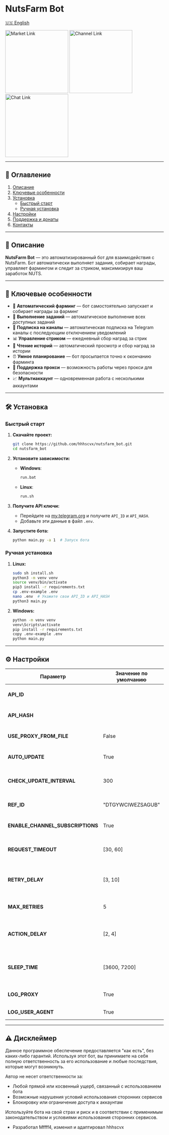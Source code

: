 # NutsFarm Bot

[🇺🇸 English](README.md)

[<img src="https://res.cloudinary.com/dkgz59pmw/image/upload/v1736756459/knpk224-28px-market_ksivis.svg" alt="Market Link" width="200">](https://t.me/MaineMarketBot?start=8HVF7S9K)
[<img src="https://res.cloudinary.com/dkgz59pmw/image/upload/v1736756459/knpk224-28px-channel_psjoqn.svg" alt="Channel Link" width="200">](https://t.me/+vpXdTJ_S3mo0ZjIy)
[<img src="https://res.cloudinary.com/dkgz59pmw/image/upload/v1736756459/knpk224-28px-chat_ixoikd.svg" alt="Chat Link" width="200">](https://t.me/+wWQuct9bljQ0ZDA6)

---

## 📑 Оглавление
1. [Описание](#описание)
2. [Ключевые особенности](#ключевые-особенности)
3. [Установка](#установка)
   - [Быстрый старт](#быстрый-старт)
   - [Ручная установка](#ручная-установка)
4. [Настройки](#настройки)
5. [Поддержка и донаты](#поддержка-и-донаты)
6. [Контакты](#контакты)

---

## 📜 Описание
**NutsFarm Bot** — это автоматизированный бот для взаимодействия с NutsFarm. Бот автоматически выполняет задания, собирает награды, управляет фармингом и следит за стриком, максимизируя ваш заработок NUTS.

---

## 🌟 Ключевые особенности
- 🔄 **Автоматический фарминг** — бот самостоятельно запускает и собирает награды за фарминг
- 🎯 **Выполнение заданий** — автоматическое выполнение всех доступных заданий
- 📱 **Подписка на каналы** — автоматическая подписка на Telegram каналы с последующим отключением уведомлений
- 📊 **Управление стриком** — ежедневный сбор наград за стрик
- 📖 **Чтение историй** — автоматический просмотр и сбор наград за истории
- ⏰ **Умное планирование** — бот просыпается точно к окончанию фарминга
- 🔐 **Поддержка прокси** — возможность работы через прокси для безопасности
- 📈 **Мультиаккаунт** — одновременная работа с несколькими аккаунтами

---

## 🛠️ Установка

### Быстрый старт
1. **Скачайте проект:**
   ```bash
   git clone https://github.com/hhhscvx/nutsfarm_bot.git
   cd nutsfarm_bot
   ```

2. **Установите зависимости:**
   - **Windows**:
     ```bash
     run.bat
     ```
   - **Linux**:
     ```bash
     run.sh
     ```

3. **Получите API ключи:**
   - Перейдите на [my.telegram.org](https://my.telegram.org) и получите `API_ID` и `API_HASH`.
   - Добавьте эти данные в файл `.env`.

4. **Запустите бота:**
   ```bash
   python main.py -a 1  # Запуск бота
   ```

### Ручная установка
1. **Linux:**
   ```bash
   sudo sh install.sh
   python3 -m venv venv
   source venv/bin/activate
   pip3 install -r requirements.txt
   cp .env-example .env
   nano .env  # Укажите свои API_ID и API_HASH
   python3 main.py
   ```

2. **Windows:**
   ```bash
   python -m venv venv
   venv\Scripts\activate
   pip install -r requirements.txt
   copy .env-example .env
   python main.py
   ```

---

## ⚙️ Настройки

| Параметр                    | Значение по умолчанию | Описание                                                  |
|----------------------------|----------------------|----------------------------------------------------------|
| **API_ID**                 |                      | ID приложения из my.telegram.org                         |
| **API_HASH**               |                      | Хэш приложения из my.telegram.org                        |
| **USE_PROXY_FROM_FILE**    | False                | Использовать прокси из файла                             |
| **AUTO_UPDATE**            | True                 | Включить автоматические обновления                      |
| **CHECK_UPDATE_INTERVAL**  | 300                  | Интервал проверки обновлений (сек)                     |
| **REF_ID**                 | "DTGYWCIWEZSAGUB"    | Реферальный код для регистрации                          |
| **ENABLE_CHANNEL_SUBSCRIPTIONS** | True           | Включить подписку на каналы                              |
| **REQUEST_TIMEOUT**        | [30, 60]             | Таймаут запросов (мин, макс) в секундах                 |
| **RETRY_DELAY**            | [3, 10]              | Задержка между повторами (мин, макс) в секундах          |
| **MAX_RETRIES**            | 5                    | Максимальное количество повторов                         |
| **ACTION_DELAY**           | [2, 4]               | Задержка между действиями (мин, макс) в секундах         |
| **SLEEP_TIME**             | [3600, 7200]         | Время сна при отсутствии действий (мин, макс) в секундах |
| **LOG_PROXY**              | True                 | Логировать использование прокси                          |
| **LOG_USER_AGENT**         | True                 | Логировать User-Agent                                    |

---


## ⚠️ Дисклеймер

Данное программное обеспечение предоставляется "как есть", без каких-либо гарантий. Используя этот бот, вы принимаете на себя полную ответственность за его использование и любые последствия, которые могут возникнуть.

Автор не несет ответственности за:
- Любой прямой или косвенный ущерб, связанный с использованием бота
- Возможные нарушения условий использования сторонних сервисов
- Блокировку или ограничение доступа к аккаунтам

Используйте бота на свой страх и риск и в соответствии с применимым законодательством и условиями использования сторонних сервисов.



- Разработал Mffff4, изменил и адаптировал hhhscvx
